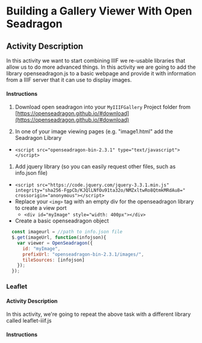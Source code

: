 # Building a Gallery Viewer With Open Seadragon

## Activity Description

In this activity we want to start combining IIIF we re-usable libraries that allow us to do more advanced things. In this activity we are going to add the library openseadragon.js to a basic webpage and provide it with information from a IIIF server that it can use to display images.

#### Instructions

1. Download open seadragon into your `MyIIIFGallery` Project folder from [https://openseadragon.github.io/#download](https://openseadragon.github.io/#download)

1. In one of your image viewing pages (e.g. "image1.html" add the Seadragon Library
  * `<script src="openseadragon-bin-2.3.1" type="text/javascript"></script>`
1. Add jquery library (so you can easily request other files, such as info.json file)
  * `<script
    src="https://code.jquery.com/jquery-3.3.1.min.js"
    integrity="sha256-FgpCb/KJQlLNfOu91ta32o/NMZxltwRo8QtmkMRdAu8="
    crossorigin="anonymous"></script>`
* Replace your `<img>` tag with an empty div for the openseadragon library to create a view port
  * `<div id="myImage" style="width: 400px"></div>`
* Create a basic openseadragon object

```javascript
  const imageurl = //path to info.json file
  $.get(imageUrl, function(infojson){
    var viewer = OpenSeadragon({
      id: "myImage",
      prefixUrl: "openseadragon-bin-2.3.1/images/",
      tileSources: [infojson]
    });
  });
```


### Leaflet

#### Activity Description

In this activity, we're going to repeat the above task with a different library called leaflet-iiif.js

#### Instructions

